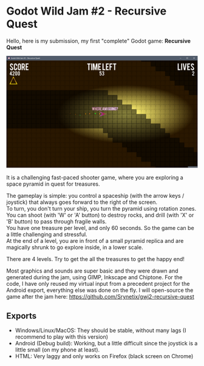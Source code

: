 # Godot Wild Jam #2 - Recursive Quest

Hello, here is my submission, my first "complete" Godot game: **Recursive Quest**

![screenshot](docs/screen5.png)

It is a challenging fast-paced shooter game, where you are exploring a space pyramid in quest for treasures.

The gameplay is simple: you control a spaceship (with the arrow keys / joystick) that always goes forward to the right of the screen.  
To turn, you don't turn your ship, you turn the pyramid using rotation zones.  
You can shoot (with 'W' or 'A' button) to destroy rocks, and drill (with 'X' or 'B' button) to pass through fragile walls.  
You have one treasure per level, and only 60 seconds. So the game can be a little challenging and stressful.  
At the end of a level, you are in front of a small pyramid replica and are magically shrunk to go explore inside, in a lower scale.

There are 4 levels. Try to get the all the treasures to get the happy end!

Most graphics and sounds are super basic and they were drawn and generated during the jam, using GIMP, Inkscape and Chiptone. For the code, I have only reused my virtual input from a precedent project for the Android export, everything else was done on the fly. I will open-source the game after the jam here: https://github.com/Srynetix/gwj2-recursive-quest

## Exports

- Windows/Linux/MacOS: They should be stable, without many lags (I recommend to play with this version)
- Android (Debug build): Working, but a little difficult since the joystick is a little small (on my phone at least).
- HTML: Very laggy and only works on Firefox (black screen on Chrome)
